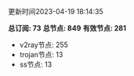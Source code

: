 更新时间2023-04-19 18:14:35

**总订阅: 73**
**总节点: 849**
**有效节点: 281**
- v2ray节点: 255
- trojan节点: 13
- ss节点: 13
